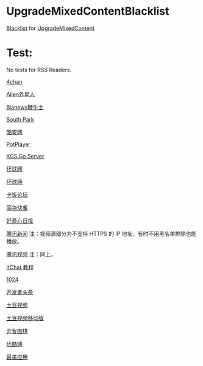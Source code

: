 # UpgradeMixedContentBlacklist

[Blacklist](https://raw.githubusercontent.com/ivysrono/UpgradeMixedContentBlacklist/master/Blacklist.json) for [UpgradeMixedContent](https://github.com/gloomy-ghost/UpgradeMixedContent)

# Test:

No tests for RSS Readers.

[4chan](https://www.4chan.org/)

[Alien外星人](https://www.aliengu.com/)

[Bianews鞭牛士](https://www.bianews.com/)

[South Park](https://southpark.cc.com/)

[酷安网](https://coolapk.com/apk/com.oasisfeng.greenify)

[PotPlayer](https://potplayer.daum.net/)

[KGS Go Server](https://www.gokgs.com/)

[环球网](https://m.huanqiu.com/r/MV8wXzg3MTg4MDZfMTQyNV8xNDU4MTE0NTQw)

[环球网](https://w.huanqiu.com/r/MV8wXzg3MTg4MDZfMTQyNV8xNDU4MTE0NTQw)

[卡饭论坛](https://bbs.kafan.cn/thread-2102542-3-1.html)

[丽华快餐](https://www.lihua.com/)

[好奇心日报](https://www.qdaily.com/)

[腾讯新闻](https://view.inews.qq.com/a/TEC2016121302749602) 注：视频源部分为不支持 HTTPS 的 IP 地址，有时不用黑名单排除也能播放。

[腾讯视频](https://v.qq.com/x/page/u0115g0auru.html)  注：同上。

[ItChat 教程](https://itchat.readthedocs.io/zh/latest/tutorial/tutorial0/)

[1024](https://www.t66y.com/htm_data/7/1807/3215559.html)

[开发者头条](https://toutiao.io/posts/48x2bx/preview)

[土豆视频](https://new-play.tudou.com/v/XMzU4MTg5NTg3Mg.html)

[土豆视频移动版](https://compaign.tudou.com/v/XMzU4MTg5NTg3Mg)

[弈客围棋](https://www.yikeweiqi.com/news/topline/28624/)

[优酷网](https://v.youku.com/v_show/id_XNjQ1OTkxMDcy.html)

[最美应用](https://zuimeia.com/app/5421/)
